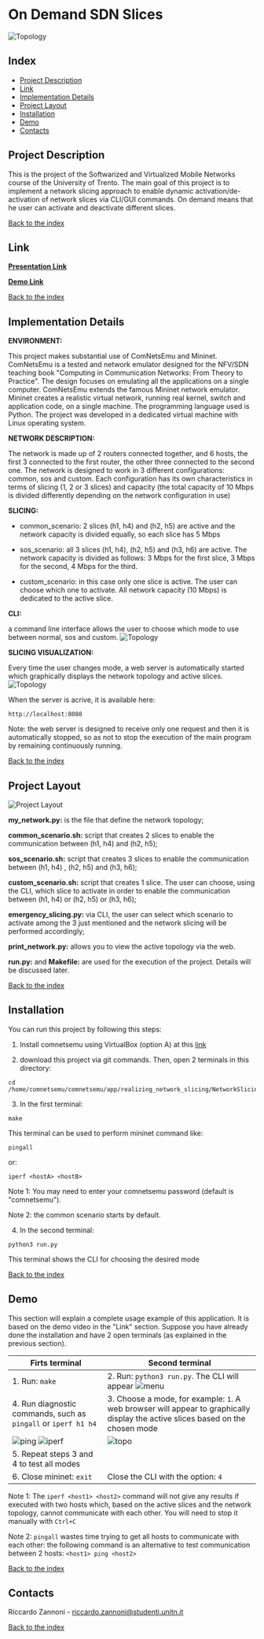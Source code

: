 # On Demand SDN Slices
![Topology](/images/topo2.png) 


## Index
- [Project Description](#Project-Description)
- [Link](#Link)
- [Implementation Details](#Implementation-Details)
- [Project Layout](#Project-Layout)
- [Installation](#Installation)
- [Demo](#Demo)
- [Contacts](#Contacts)

## Project Description

This is the project of the Softwarized and Virtualized Mobile Networks course of the University of Trento.
The main goal of this project is to implement a network slicing approach to enable dynamic activation/de-activation of network slices via CLI/GUI commands.
On demand means that he user can activate and deactivate different slices.

[Back to the index](#Index)


## Link

[**Presentation Link**](https://docs.google.com/presentation/d/1hqmH79rsrdqUngCE98Dunrr3GfWYEA-AQCRVIK0HSg8/edit#slide=id.g2d9d05aa730_0_121)

[**Demo Link**](https://drive.google.com/file/d/1sL0gRAAZAHa_UP8SXe797LwbBXhjpjua/view?usp=sharing) 

[Back to the index](#Index)

## Implementation Details
**ENVIRONMENT:**

This project makes substantial use of ComNetsEmu and Mininet. ComNetsEmu is a tested and network emulator designed for the NFV/SDN teaching book "Computing in Communication Networks: From Theory to Practice". The design focuses on emulating all the applications on a single computer. ComNetsEmu extends the famous Mininet network emulator. Mininet creates a realistic virtual network, running real kernel, switch and application code, on a single machine. The programming language used is Python. The project was developed in a dedicated virtual machine with Linux operating system.

**NETWORK DESCRIPTION:**

The network is made up of 2 routers connected together, and 6 hosts, the first 3 connected to the first router, the other three connected to the second one.
The network is designed to work in 3 different configurations: common, sos and custom. Each configuration has its own characteristics in terms of slicing (1, 2 or 3 slices) and capacity (the total capacity of 10 Mbps is divided differently depending on the network configuration in use)

**SLICING:**

- common_scenario: 2 slices (h1, h4) and (h2, h5) are active and the network capacity is divided equally, so each slice has 5 Mbps

- sos_scenario: all 3 slices (h1, h4), (h2, h5) and (h3, h6) are active.
The network capacity is divided as follows: 3 Mbps for the first slice, 3 Mbps for the second, 4 Mbps for the third.

- custom_scenario: in this case only one slice is active. The user can choose which one to activate. All network capacity (10 Mbps) is dedicated to the active slice.

**CLI:**

a command line interface allows the user to choose which mode to use between normal, sos and custom.
![Topology](/images/menu.png) 



**SLICING VISUALIZATION:**

Every time the user changes mode, a web server is automatically started which graphically displays the network topology and active slices.
![Topology](/images/server.png) 

When the server is acrive, it is available here:
```
http://localhost:8080
```

Note: the web server is designed to receive only one request and then it is automatically stopped, so as not to stop the execution of the main program by remaining continuously running.

[Back to the index](#Index)


## Project Layout
![Project Layout](/images/tree.png)


**my_network.py:** is the file that define the network topology;

**common_scenario.sh:** script that creates 2 slices to enable the communication between (h1, h4) and (h2, h5);

**sos_scenario.sh:** script that creates 3 slices to enable the communication between (h1, h4) , (h2, h5) and (h3, h6);

**custom_scenario.sh:** script that creates 1 slice. The user can choose, using the CLI, which slice to activate in order to enable the communication between (h1, h4) or (h2, h5) or (h3, h6);

**emergency_slicing.py:** via CLI, the user can select which scenario to activate among the 3 just mentioned and the network slicing will be performed accordingly;

**print_network.py:** allows you to view the active topology via the web.

**run.py:** and **Makefile:** are used for the execution of the project. Details will be discussed later.

[Back to the index](#Index)


## Installation
You can run this project by following this steps:
1. Install comnetsemu using VirtualBox (option A) at this [link](https://www.granelli-lab.org/researches/relevant-projects/comnetsemu-labs)

2. download this project via git commands. Then, open 2 terminals in this directory:

```
cd /home/comnetsemu/comnetsemu/app/realizing_network_slicing/NetworkSlicing/code
```

3. In the first terminal:

```
make
```
This terminal can be used to perform mininet command like:
```
pingall
```
or:
```
iperf <hostA> <hostB>
```


Note 1: You may need to enter your comnetsemu password (default is "comnetsemu").

Note 2: the common scenario starts by default.

4. In the second terminal:

```
python3 run.py
```
This terminal shows the CLI for choosing the desired mode

[Back to the index](#Index)

## Demo

This section will explain a complete usage example of this application.
It is based on the demo video in the "Link" section.
Suppose you have already done the installation and have 2 open terminals (as explained in the previous section).

| Firts terminal                                                                     | Second terminal                                     |
|------------------------------------------------------------------------------------|-----------------------------------------------------|
|  1. Run: ```make```                                   |  2. Run: ```python3 run.py```. The CLI will appear  ![menu](/images/menu.png)
|  4. Run diagnostic commands, such as ```pingall``` or ```iperf h1 h4```                                                |  3. Choose a mode, for example:   ```1```. A web browser will appear to graphically display the active slices based on the chosen mode                                                           |
|  ![ping](/images/ping1.png)  ![iperf](/images/iperf1.png)        |    ![topo](/images/topo1.png)         |       
|5. Repeat steps 3 and 4 to test all modes|      |                                          
|6. Close mininet: ```exit``` | Close the CLI with the option:  ```4``` |
       

Note 1: The ```iperf <host1> <host2>``` command will not give any results if executed with two hosts which, based on the active slices and the network topology, cannot communicate with each other. You will need to stop it manually with ```Ctrl+C```

Note 2: ```pingall``` wastes time trying to get all hosts to communicate with each other: the following command is an alternative to test communication between 2 hosts:
```<host1> ping <host2>```

[Back to the index](#Index)

## Contacts

Riccardo Zannoni - riccardo.zannoni@studenti.unitn.it

[Back to the index](#Index)
